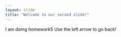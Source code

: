 ```yaml
---
layout: slide
title: "Welcome to our second slide!"
---
```

I am doing homework5
Use the left arrow to go back!

